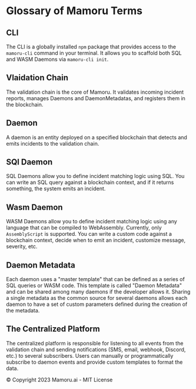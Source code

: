 # Glossary of Mamoru Terms

## CLI
The CLI is a globally installed `npm` package that provides access to the `mamoru-cli` command in your terminal. It allows you to scaffold both SQL and WASM Daemons via `mamoru-cli init`.

## Vlaidation Chain
The validation chain is the core of Mamoru. It validates incoming incident reports, manages Daemons and DaemonMetadatas, and registers them in the blockchain.

## Daemon
A daemon is an entity deployed on a specified blockchain that detects and emits incidents to the validation chain.

## SQl Daemon
SQL Daemons allow you to define incident matching logic using SQL. You can write an SQL query against a blockchain context, and if it returns something, the system emits an incident.

## Wasm Daemon
WASM Daemons allow you to define incident matching logic using any language that can be compiled to WebAssembly. Currently, only `AssemblyScript` is supported. You can write a custom code against a blockchain context, decide when to emit an incident, customize message, severity, etc.

## Daemon Metadata
Each daemon uses a "master template" that can be defined as a series of SQL queries or WASM code. This template is called "Daemon Metadata" and can be shared among many daemons if the developer allows it. Sharing a single metadata as the common source for several daemons allows each daemon to have a set of custom parameters defined during the creation of the metadata.

## The Centralized Platform
The centralized platform is responsible for listening to all events from the validation chain and sending notifications (SMS, email, webhook, Discord, etc.) to several subscribers. Users can manually or programmatically subscribe to daemon events and provide custom templates to format the data.

© Copyright 2023 Mamoru.ai - MIT License